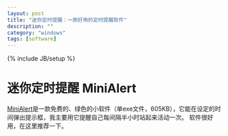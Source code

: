 ```yaml
---
layout: post
title: "迷你定时提醒：一款好用的定时提醒软件"
description: ""
category: "windows"
tags: [software]
---
```

{% include JB/setup %}
# 迷你定时提醒 MiniAlert
[MiniAlert](http://www.mn-soft.com/post/%E8%BF%B7%E4%BD%A0%E5%AE%9A%E6%97%B6%E6%8F%90%E9%86%92%E5%B7%A5%E5%85%B7-%E8%BF%B7%E4%BD%A0%E8%BD%AF%E4%BB%B6.aspx)是一款免费的、绿色的小软件（单exe文件，605KB），它能在设定的时间弹出提示框，我主要用它提醒自己每间隔半小时站起来活动一次。
软件很好用，在这里推荐一下。
